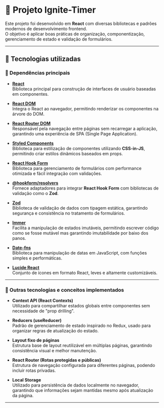 # 📘 Projeto Ignite-Timer

Este projeto foi desenvolvido em **React** com diversas bibliotecas e padrões modernos de desenvolvimento frontend.  
O objetivo é aplicar boas práticas de organização, componentização, gerenciamento de estado e validação de formulários.  

---

## 🚀 Tecnologias utilizadas

### 🔹 Dependências principais

- **[React](https://react.dev/)**  
  Biblioteca principal para construção de interfaces de usuário baseadas em componentes.

- **[React DOM](https://react.dev/reference/react-dom)**  
  Integra o React ao navegador, permitindo renderizar os componentes na árvore do DOM.

- **[React Router DOM](https://reactrouter.com/)**  
  Responsável pela navegação entre páginas sem recarregar a aplicação, garantindo uma experiência de SPA (Single Page Application).

- **[Styled Components](https://styled-components.com/)**  
  Biblioteca para estilização de componentes utilizando **CSS-in-JS**, permitindo criar estilos dinâmicos baseados em props.

- **[React Hook Form](https://react-hook-form.com/)**  
  Biblioteca para gerenciamento de formulários com performance otimizada e fácil integração com validações.

- **[@hookform/resolvers](https://react-hook-form.com/api/useform/#resolver)**  
  Fornece adaptadores para integrar **React Hook Form** com bibliotecas de validação como o **Zod**.

- **[Zod](https://zod.dev/)**  
  Biblioteca de validação de dados com tipagem estática, garantindo segurança e consistência no tratamento de formulários.

- **[Immer](https://immerjs.github.io/immer/)**  
  Facilita a manipulação de estados imutáveis, permitindo escrever código como se fosse mutável mas garantindo imutabilidade por baixo dos panos.

- **[Date-fns](https://date-fns.org/)**  
  Biblioteca para manipulação de datas em JavaScript, com funções simples e performáticas.

- **[Lucide React](https://lucide.dev/)**  
  Conjunto de ícones em formato React, leves e altamente customizáveis.

---

### 🔹 Outras tecnologias e conceitos implementados

- **Context API (React Contexts)**  
  Utilizado para compartilhar estados globais entre componentes sem necessidade de "prop drilling".

- **Reducers (useReducer)**  
  Padrão de gerenciamento de estado inspirado no Redux, usado para organizar regras de atualização do estado.

- **Layout fixo de páginas**  
  Estrutura base de layout reutilizável em múltiplas páginas, garantindo consistência visual e melhor manutenção.

- **React Router (Rotas protegidas e públicas)**  
  Estrutura de navegação configurada para diferentes páginas, podendo incluir rotas privadas.

- **Local Storage**  
  Utilizado para persistência de dados localmente no navegador, garantindo que informações sejam mantidas mesmo após atualização da página.

---
